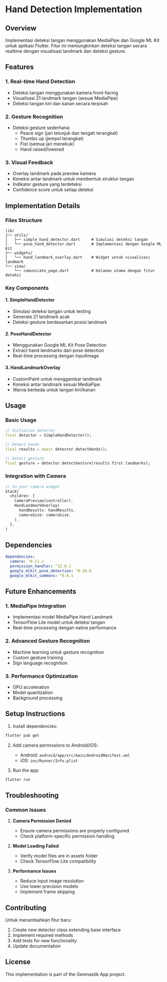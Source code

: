 # Hand Detection Implementation

## Overview
Implementasi deteksi tangan menggunakan MediaPipe dan Google ML Kit untuk aplikasi Flutter. Fitur ini memungkinkan deteksi tangan secara realtime dengan visualisasi landmark dan deteksi gesture.

## Features

### 1. Real-time Hand Detection
- Deteksi tangan menggunakan kamera front-facing
- Visualisasi 21 landmark tangan (sesuai MediaPipe)
- Deteksi tangan kiri dan kanan secara terpisah

### 2. Gesture Recognition
- Deteksi gesture sederhana:
  - Peace sign (jari telunjuk dan tengah terangkat)
  - Thumbs up (jempol terangkat)
  - Fist (semua jari menekuk)
  - Hand raised/lowered

### 3. Visual Feedback
- Overlay landmark pada preview kamera
- Koneksi antar landmark untuk membentuk struktur tangan
- Indikator gesture yang terdeteksi
- Confidence score untuk setiap deteksi

## Implementation Details

### Files Structure
```
lib/
├── utils/
│   ├── simple_hand_detector.dart     # Simulasi deteksi tangan
│   └── pose_hand_detector.dart       # Implementasi dengan Google ML Kit
├── widgets/
│   └── hand_landmark_overlay.dart    # Widget untuk visualisasi landmark
└── view/
    └── comunicate_page.dart          # Halaman utama dengan fitur deteksi
```

### Key Components

#### 1. SimpleHandDetector
- Simulasi deteksi tangan untuk testing
- Generate 21 landmark acak
- Deteksi gesture berdasarkan posisi landmark

#### 2. PoseHandDetector
- Menggunakan Google ML Kit Pose Detection
- Extract hand landmarks dari pose detection
- Real-time processing dengan InputImage

#### 3. HandLandmarkOverlay
- CustomPaint untuk menggambar landmark
- Koneksi antar landmark sesuai MediaPipe
- Warna berbeda untuk tangan kiri/kanan

## Usage

### Basic Usage
```dart
// Initialize detector
final detector = SimpleHandDetector();

// Detect hands
final results = await detector.detectHands();

// Detect gesture
final gesture = detector.detectGesture(results.first.landmarks);
```

### Integration with Camera
```dart
// In your camera widget
Stack(
  children: [
    CameraPreview(controller),
    HandLandmarkOverlay(
      handResults: handResults,
      cameraSize: cameraSize,
    ),
  ],
)
```

## Dependencies

```yaml
dependencies:
  camera: ^0.11.2
  permission_handler: ^12.0.1
  google_mlkit_pose_detection: ^0.10.0
  google_mlkit_commons: ^0.6.1
```

## Future Enhancements

### 1. MediaPipe Integration
- Implementasi model MediaPipe Hand Landmark
- TensorFlow Lite model untuk deteksi tangan
- Real-time processing dengan native performance

### 2. Advanced Gesture Recognition
- Machine learning untuk gesture recognition
- Custom gesture training
- Sign language recognition

### 3. Performance Optimization
- GPU acceleration
- Model quantization
- Background processing

## Setup Instructions

1. Install dependencies:
```bash
flutter pub get
```

2. Add camera permissions to Android/iOS:
   - Android: `android/app/src/main/AndroidManifest.xml`
   - iOS: `ios/Runner/Info.plist`

3. Run the app:
```bash
flutter run
```

## Troubleshooting

### Common Issues

1. **Camera Permission Denied**
   - Ensure camera permissions are properly configured
   - Check platform-specific permission handling

2. **Model Loading Failed**
   - Verify model files are in assets folder
   - Check TensorFlow Lite compatibility

3. **Performance Issues**
   - Reduce input image resolution
   - Use lower precision models
   - Implement frame skipping

## Contributing

Untuk menambahkan fitur baru:

1. Create new detector class extending base interface
2. Implement required methods
3. Add tests for new functionality
4. Update documentation

## License

This implementation is part of the Gemnastik App project. 